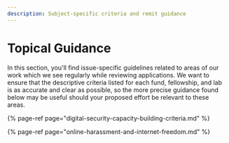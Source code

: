 ```yaml
---
description: Subject-specific criteria and remit guidance
---
```


# Topical Guidance

In this section, you'll find issue-specific guidelines related to areas of our work which we see regularly while reviewing applications. We want to ensure that the descriptive criteria listed for each fund, fellowship, and lab is as accurate and clear as possible, so the more precise guidance found below may be useful should your proposed effort be relevant to these areas.

{% page-ref page="digital-security-capacity-building-criteria.md" %}

{% page-ref page="online-harassment-and-internet-freedom.md" %}

